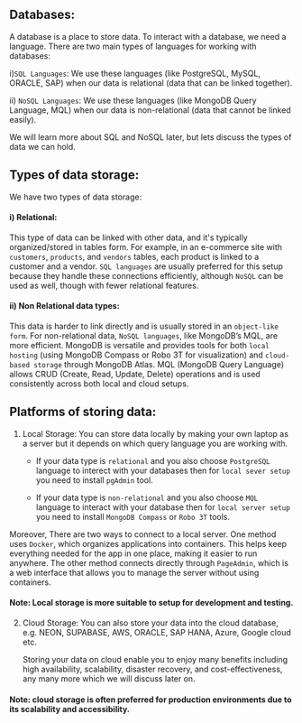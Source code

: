 ## Databases:

A database is a place to store data. To interact with a database, we need a language. There are two main types of languages for working with databases:

i)`SQL Languages`: We use these languages (like PostgreSQL, MySQL, ORACLE, SAP) when our data is relational (data that can be linked together).

ii) `NoSQL Languages`: We use these languages (like MongoDB Query Language, MQL) when our data is non-relational (data that cannot be linked easily).

We will learn more about SQL and NoSQL later, but lets discuss the types of data we can hold.

## Types of data storage:

We have two types of data storage:

#### i) Relational:

This type of data can be linked with other data, and it's typically organized/stored in tables form. For example, in an e-commerce site with `customers`, `products`, and `vendors` tables, each product is linked to a customer and a vendor. `SQL languages` are usually preferred for this setup because they handle these connections efficiently, although `NoSQL` can be used as well, though with fewer relational features.

#### ii) Non Relational data types:

This data is harder to link directly and is usually stored in an `object-like form`. For non-relational data, `NoSQL languages`, like MongoDB’s MQL, are more efficient. MongoDB is versatile and provides tools for both `local hosting` (using MongoDB Compass or Robo 3T for visualization) and `cloud-based storage` through MongoDB Atlas. MQL (MongoDB Query Language) allows CRUD (Create, Read, Update, Delete) operations and is used consistently across both local and cloud setups.

## Platforms of storing data:

1. Local Storage:
   You can store data locally by making your own laptop as a server but it depends on which query language you are working with.

   - If your data type is `relational` and you also choose `PostgreSQL` language to interect with your databases then for `local sever setup` you need to install `pgAdmin` tool.

   - If your data type is `non-relational` and you also choose `MQL` language to interact with your database then for `local server setup` you need to install `MongoDB Compass` or `Robo 3T` tools.

Moreover, There are two ways to connect to a local server. One method uses `Docker`, which organizes applications into containers. This helps keep everything needed for the app in one place, making it easier to run anywhere. The other method connects directly through `PageAdmin`, which is a web interface that allows you to manage the server without using containers.

#### Note: Local storage is more suitable to setup for development and testing.

2. Cloud Storage:
   You can also store your data into the cloud database, e.g. NEON, SUPABASE, AWS, ORACLE, SAP HANA, Azure, Google cloud etc.

   Storing your data on cloud enable you to enjoy many benefits including high availability, scalability, disaster recovery, and cost-effectiveness, any many more which we will discuss later on.

#### Note: cloud storage is often preferred for production environments due to its scalability and accessibility.

